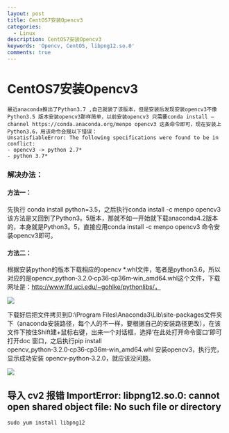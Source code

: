 ```yaml
---
layout: post
title: CentOS7安装Opencv3
categories:
  - Linux
description: CentOS7安装Opencv3
keywords: 'Opencv, CentOS, libpng12.so.0'
comments: true
---
```


# CentOS7安装Opencv3
```
最近anaconda推出了Python3.7 ,自己就装了该版本，但是安装后发现安装opencv3不像Python3.5 版本安装opencv3那样简单，以前安装opencv3 只需要conda install –channel https://conda.anaconda.org/menpo opencv3 这条命令即可，现在安装上Python3.6，用该命令会报以下错误：
UnsatisfiableError: The following specifications were found to be in conflict:
- opencv3 -> python 2.7*
- python 3.7*
```

### 解决办法：

#### 方法一：

先执行 conda install python=3.5，之后执行conda install -c menpo opencv3 该方法是又回到了Python3。5版本，那就不如一开始就下载anaconda4.2版本的，本身就是Python3。5，直接应用conda install -c menpo opencv3 命令安装opencv3即可。

#### 方法二：

根据安装python的版本下载相应的opencv \*.whl文件，笔者是python3.6，所以对应的是opencv\_python‑3.2.0‑cp36‑cp36m‑win\_amd64.whl这个文件，下载网址是：http://www.lfd.uci.edu/~gohlke/pythonlibs/，

![](https://img-blog.csdn.net/20170720143218654?watermark/2/text/aHR0cDovL2Jsb2cuY3Nkbi5uZXQvdTAxMTUwOTk3MQ==/font/5a6L5L2T/fontsize/400/fill/I0JBQkFCMA==/dissolve/70/gravity/SouthEast)

下载好后把文件拷贝到D:\Program Files\Anaconda3\Lib\site-packages文件夹下（anaconda安装路径，每个人的不一样，要根据自己的安装路径更改），在该文件下按住Shift建+鼠标右键，出来一个对话框，选择‘在此处打开命令窗口’即可打开doc 窗口，之后执行pip install opencv\_python‑3.2.0‑cp36‑cp36m‑win\_amd64.whl 安装opencv3，执行完，显示成功安装 opencv-python‑3.2.0，就应该没问题。

![](https://img-blog.csdn.net/20170720143012655?watermark/2/text/aHR0cDovL2Jsb2cuY3Nkbi5uZXQvdTAxMTUwOTk3MQ==/font/5a6L5L2T/fontsize/400/fill/I0JBQkFCMA==/dissolve/70/gravity/SouthEast)



## 导入 cv2 报错  ImportError: libpng12.so.0: cannot open shared object file: No such file or directory

```
sudo yum install libpng12
```



